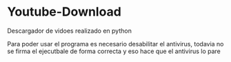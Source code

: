 # Youtube-Download
 Descargador de vidoes realizado en python



Para poder usar el programa es necesario desabilitar el antivirus, todavia
no se firma el ejecutbale de forma correcta y eso hace que el antivirus lo 
pare